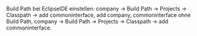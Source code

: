 Build Path bei EclipseIDE einstellen:
company -> Build Path -> Projects -> Classpath -> add commoninterface, add company,
commoninterface ohne Build Path,
company -> Build Path -> Projects -> Classpath -> add commoninterface.
